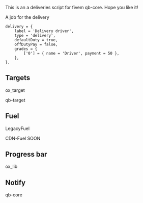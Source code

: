 This is an a deliveries script for fivem qb-core. Hope you like it!

A job for the delivery

	delivery = {
		label = 'Delivery driver',
		type = 'delivery',
		defaultDuty = true,
		offDutyPay = false,
		grades = {
			['0'] = { name = 'Driver', payment = 50 },
		},
	},

## Targets

ox_target

qb-target

## Fuel

LegacyFuel

CDN-Fuel  SOON

## Progress bar

ox_lib

## Notify 

qb-core

